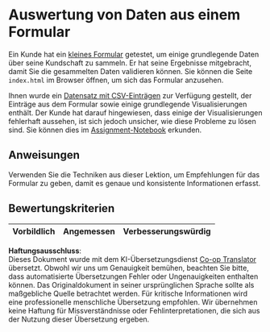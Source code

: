 <!--
CO_OP_TRANSLATOR_METADATA:
{
  "original_hash": "f9d5a7275e046223fa6474477674b810",
  "translation_date": "2025-08-23T23:31:14+00:00",
  "source_file": "2-Working-With-Data/08-data-preparation/assignment.md",
  "language_code": "de"
}
-->
# Auswertung von Daten aus einem Formular

Ein Kunde hat ein [kleines Formular](../../../../2-Working-With-Data/08-data-preparation/index.html) getestet, um einige grundlegende Daten über seine Kundschaft zu sammeln. Er hat seine Ergebnisse mitgebracht, damit Sie die gesammelten Daten validieren können. Sie können die Seite `index.html` im Browser öffnen, um sich das Formular anzusehen.

Ihnen wurde ein [Datensatz mit CSV-Einträgen](../../../../data/form.csv) zur Verfügung gestellt, der Einträge aus dem Formular sowie einige grundlegende Visualisierungen enthält. Der Kunde hat darauf hingewiesen, dass einige der Visualisierungen fehlerhaft aussehen, ist sich jedoch unsicher, wie diese Probleme zu lösen sind. Sie können dies im [Assignment-Notebook](../../../../2-Working-With-Data/08-data-preparation/assignment.ipynb) erkunden.

## Anweisungen

Verwenden Sie die Techniken aus dieser Lektion, um Empfehlungen für das Formular zu geben, damit es genaue und konsistente Informationen erfasst.

## Bewertungskriterien

Vorbildlich | Angemessen | Verbesserungswürdig
--- | --- | ---

**Haftungsausschluss**:  
Dieses Dokument wurde mit dem KI-Übersetzungsdienst [Co-op Translator](https://github.com/Azure/co-op-translator) übersetzt. Obwohl wir uns um Genauigkeit bemühen, beachten Sie bitte, dass automatisierte Übersetzungen Fehler oder Ungenauigkeiten enthalten können. Das Originaldokument in seiner ursprünglichen Sprache sollte als maßgebliche Quelle betrachtet werden. Für kritische Informationen wird eine professionelle menschliche Übersetzung empfohlen. Wir übernehmen keine Haftung für Missverständnisse oder Fehlinterpretationen, die sich aus der Nutzung dieser Übersetzung ergeben.